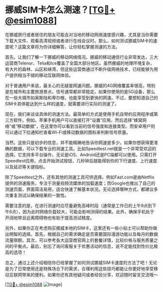 # 挪威SIM卡怎么测速？[[TG💪+ @esim1088](https://t.me/s/esim1088)]

在挪威旅行或者居住的朋友可能会对当地的移动网络速度感兴趣，尤其是当你需要下载大文件、观看高清视频或者进行在线会议时。那么，如何测试挪威SIM卡的速度呢？这篇文章将为你详细解答，让你轻松掌握测速的方法。

首先，让我们了解一下挪威的移动网络情况。挪威的移动通信行业非常发达，三大运营商Telenor、Telia和Ice覆盖了全国大部分地区。虽然挪威的地理环境复杂，有大片的森林、山区和峡湾，但这些运营商通过不断升级网络技术，已经能够为用户提供相当不错的移动互联网体验。

对于普通用户来说，最关心的无疑是网速问题。挪威的4G网络覆盖率很高，特别是在城市和主要旅游景点，信号通常都非常稳定。如果你使用的是5G设备，那么在一些大城市如奥斯陆和卑尔根，也能享受到更快的网速。不过，要想知道自己的SIM卡具体能达到什么样的速度，就需要进行实际的测速了。

现在，我们来谈谈具体的测速方法。最简单的方式是使用手机自带的应用程序或第三方软件。例如，苹果手机用户可以直接打开“设置”应用，然后选择“蜂窝网络”或“移动数据”，在这里你可以看到当前的信号强度和连接类型。而安卓用户则可以通过下拉通知栏查看Wi-Fi或移动数据的图标来判断信号质量。

当然，这些只是初步的信息，并不能精确地告诉你网速是多少。如果你想获得更准确的数据，可以下载专业的测速工具。比如Speedtest.net就是一个非常受欢迎的选择。它支持多平台操作，无论是iOS、Android还是PC端都可以使用。只需打开Speedtest应用，点击开始测试按钮，几秒钟后就能得到你的下行速度、上行速度以及延迟等关键指标。

除了Speedtest之外，还有其他的测速工具可供选择。例如Fast.com是由Netflix提供的测速服务，专注于测量视频流媒体的加载速度；而Google也推出了自己的测速页面，界面简洁易用，适合快速了解基本状况。无论选择哪种方式，都建议多次重复测试以确保结果的一致性。

需要注意的是，在进行测速时应尽量避免高峰时段（通常是工作日的上午9点到下午6点），因为此时网络负载较大，可能会影响测得的结果。此外，确保手机处于开阔地带且远离障碍物也有助于提高测试精度。

另外，如果你正在考虑购买挪威本地的SIM卡，这里还有一些小贴士可以帮助你做出明智的选择。首先，根据自己的需求确定是否需要国际漫游功能以及每月的数据流量限额。其次，可以参考各大运营商官网上的套餐详情，比较价格与服务质量之间的平衡点。最后，别忘了询问客服关于优惠活动的信息，说不定能找到性价比极高的选项！

总之，通过上述介绍相信你已经掌握了如何测试挪威SIM卡速度的方法了吧！无论是为了日常使用还是特殊场合下的需求，合理利用这些技巧都能让你更好地享受移动互联网带来的便利。如果你还有其他疑问或者经验分享，欢迎随时留言交流哦～

[[TG💪+ @esim1088](https://t.me/s/esim1088) ![Image](https://i.postimg.cc/4NQfJmqS/Snipaste-2025-05-13-00-14-12.png)]